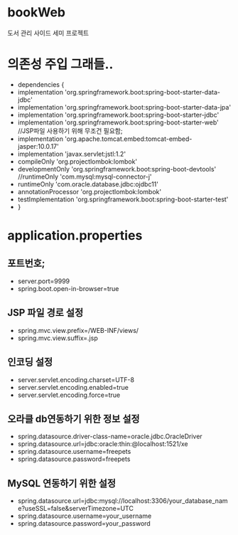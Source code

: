 # bookWeb
 도서 관리 사이드 세미 프로젝트



# 의존성 주입 그래들..
- dependencies {
- implementation 'org.springframework.boot:spring-boot-starter-data-jdbc'
- implementation 'org.springframework.boot:spring-boot-starter-data-jpa'
- implementation 'org.springframework.boot:spring-boot-starter-jdbc'
- implementation 'org.springframework.boot:spring-boot-starter-web'
//JSP파일 사용하기 위해 무조건 필요함;
- implementation 'org.apache.tomcat.embed:tomcat-embed-jasper:10.0.17'
- implementation 'javax.servlet:jstl:1.2'
- compileOnly 'org.projectlombok:lombok'
- developmentOnly 'org.springframework.boot:spring-boot-devtools'
//runtimeOnly 'com.mysql:mysql-connector-j'
- runtimeOnly 'com.oracle.database.jdbc:ojdbc11'
- annotationProcessor 'org.projectlombok:lombok'
- testImplementation 'org.springframework.boot:spring-boot-starter-test'
- }



# application.properties
## 포트번호;
- server.port=9999
- spring.boot.open-in-browser=true
## JSP 파일 경로 설정
- spring.mvc.view.prefix=/WEB-INF/views/
- spring.mvc.view.suffix=.jsp
## 인코딩 설정
- server.servlet.encoding.charset=UTF-8
- server.servlet.encoding.enabled=true
- server.servlet.encoding.force=true
## 오라클 db연동하기 위한 정보 설정
- spring.datasource.driver-class-name=oracle.jdbc.OracleDriver
- spring.datasource.url=jdbc:oracle:thin:@localhost:1521/xe
- spring.datasource.username=freepets
- spring.datasource.password=freepets
## MySQL 연동하기 위한 설정 
- spring.datasource.url=jdbc:mysql://localhost:3306/your_database_name?useSSL=false&serverTimezone=UTC
- spring.datasource.username=your_username
- spring.datasource.password=your_password
